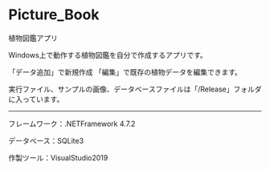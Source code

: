 # Picture_Book
植物図鑑アプリ

Windows上で動作する植物図鑑を自分で作成するアプリです。

「データ追加」で新規作成
「編集」で既存の植物データを編集できます。


実行ファイル、サンプルの画像、データベースファイルは「/Release」フォルダに入っています。


---------------------------------------

フレームワーク：.NETFramework 4.7.2

データベース：SQLite3

作製ツール：VisualStudio2019
